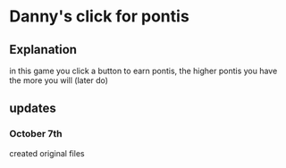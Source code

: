 <h1>Danny's click for pontis</h1>
<h2>Explanation</h2>
in this game you click a button to earn pontis, the higher pontis you have the more you will (later do)
<h2>updates</h2>
<h3>October 7th</h3>
created original files
